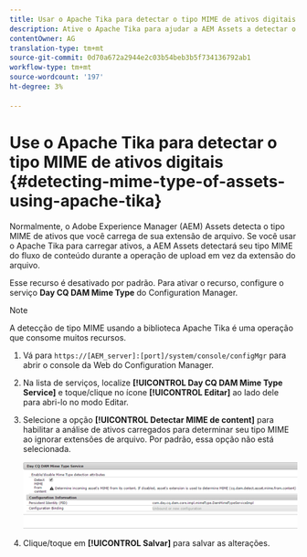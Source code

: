 ```yaml
---
title: Usar o Apache Tika para detectar o tipo MIME de ativos digitais
description: Ative o Apache Tika para ajudar a AEM Assets a detectar o tipo MIME de ativos do fluxo de conteúdo durante a operação de upload em vez da extensão de arquivo.
contentOwner: AG
translation-type: tm+mt
source-git-commit: 0d70a672a2944e2c03b54beb3b5f734136792ab1
workflow-type: tm+mt
source-wordcount: '197'
ht-degree: 3%

---
```



# Use o Apache Tika para detectar o tipo MIME de ativos digitais {#detecting-mime-type-of-assets-using-apache-tika}

Normalmente, o Adobe Experience Manager (AEM) Assets detecta o tipo MIME de ativos que você carrega de sua extensão de arquivo. Se você usar o Apache Tika para carregar ativos, a AEM Assets detectará seu tipo MIME do fluxo de conteúdo durante a operação de upload em vez da extensão do arquivo.

Esse recurso é desativado por padrão. Para ativar o recurso, configure o serviço **Day CQ DAM Mime Type** do Configuration Manager.

>[!NOTE]
>
>A detecção de tipo MIME usando a biblioteca Apache Tika é uma operação que consome muitos recursos.

1. Vá para `https://[AEM_server]:[port]/system/console/configMgr` para abrir o console da Web do Configuration Manager.
1. Na lista de serviços, localize **[!UICONTROL Day CQ DAM Mime Type Service]** e toque/clique no ícone **[!UICONTROL Editar]** ao lado dele para abri-lo no modo Editar.

1. Selecione a opção **[!UICONTROL Detectar MIME de content]** para habilitar a análise de ativos carregados para determinar seu tipo MIME ao ignorar extensões de arquivo. Por padrão, essa opção não está selecionada.

   ![chlimage_1-333](assets/chlimage_1-333.png)

1. Clique/toque em **[!UICONTROL Salvar]** para salvar as alterações.
